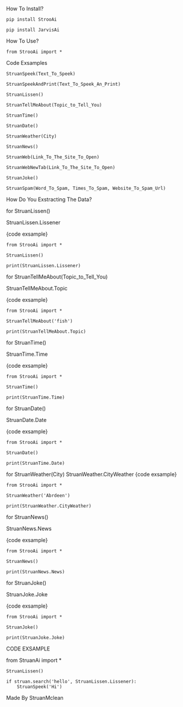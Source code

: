 How To Install?

    pip install StrooAi

    pip install JarvisAi

How To Use?

    from StrooAi import *

Code Exsamples


    StruanSpeek(Text_To_Speek)

    StruanSpeekAndPrint(Text_To_Speek_An_Print)

    StruanLissen()

    StruanTellMeAbout(Topic_to_Tell_You)

    StruanTime()

    StruanDate()

    StruanWeather(City)

    StruanNews()

    StruanWeb(Link_To_The_Site_To_Open)

    StruanWebNewTab(Link_To_The_Site_To_Open)

    StruanJoke()

    StruanSpam(Word_To_Spam, Times_To_Spam, Website_To_Spam_Url)


How Do You Exstracting The Data?


for StruanLissen()

StruanLissen.Lissener

{code exsample}

    from StrooAi import *

    StruanLissen()

    print(StruanLissen.Lissener)



for StruanTellMeAbout(Topic_to_Tell_You)

StruanTellMeAbout.Topic

{code exsample}

    from StrooAi import *

    StruanTellMeAbout('fish')

    print(StruanTellMeAbout.Topic)



for StruanTime()

StruanTime.Time

{code exsample}

    from StrooAi import *

    StruanTime()

    print(StruanTime.Time)



for StruanDate()

StruanDate.Date

{code exsample}

    from StrooAi import *

    StruanDate()

    print(StruanTime.Date)



for StruanWeather(City)
StruanWeather.CityWeather
{code exsample}

    from StrooAi import *

    StruanWeather('Abrdeen')

    print(StruanWeather.CityWeather)


for StruanNews()

StruanNews.News

{code exsample}

    from StrooAi import *

    StruanNews()

    print(StruanNews.News)



for StruanJoke()

StruanJoke.Joke

{code exsample}

    from StrooAi import *

    StruanJoke()

    print(StruanJoke.Joke)




CODE EXSAMPLE

from StruanAi import *

    StruanLissen()

    if struan.search('hello', StruanLissen.Lissener):
        StruanSpeek('Hi')

Made By StruanMclean